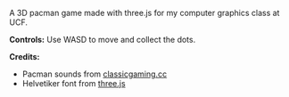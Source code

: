 A 3D pacman game made with three.js for my computer graphics class at UCF.

**Controls:** Use WASD to move and collect the dots.

**Credits:**

* Pacman sounds from [classicgaming.cc](http://www.classicgaming.cc/classics/pacman/sounds.php)
* Helvetiker font from [three.js](https://github.com/mrdoob/three.js/tree/master/examples/fonts)
